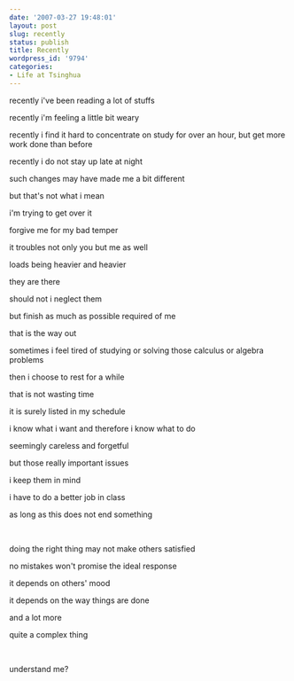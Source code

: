 ```yaml
---
date: '2007-03-27 19:48:01'
layout: post
slug: recently
status: publish
title: Recently
wordpress_id: '9794'
categories:
- Life at Tsinghua
---
```


recently i've been reading a lot of stuffs


recently i'm feeling a little bit weary


recently i find it hard to concentrate on study for over an hour, but get more work done than before


recently i do not stay up late at night


such changes may have made me a bit different


but that's not what i mean


i'm trying to get over it


forgive me for my bad temper


it troubles not only you but me as well


loads being heavier and heavier


they are there


should not i neglect them


but finish as much as possible required of me


that is the way out


sometimes i feel tired of studying or solving those calculus or algebra problems


then i choose to rest for a while


that is not wasting time


it is surely listed in my schedule


i know what i want and therefore i know what to do


seemingly careless and forgetful


but those really important issues


i keep them in mind


i have to do a better job in class


as long as this does not end something


 


doing the right thing may not make others satisfied


no mistakes won't promise the ideal response


it depends on others' mood


it depends on the way things are done


and a lot more


quite a complex thing


 


understand me?
